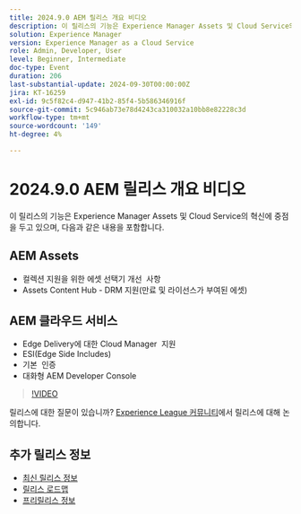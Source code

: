 ```yaml
---
title: 2024.9.0 AEM 릴리스 개요 비디오
description: 이 릴리스의 기능은 Experience Manager Assets 및 Cloud Service의 혁신에 중점을 두며, 다음과 같은 기능이 포함됩니다. AEM Assets - 컬렉션 지원을 위한 에셋 선택기 개선​Assets Content Hub - DRM(만료 및 라이센스 에셋) 지원​AEM Cloud Service - Edge Delivery​Edge Side Includes(ESI)에 대한 Cloud Manager 지원​기본 인증​대화형 AEM Developer Console
solution: Experience Manager
version: Experience Manager as a Cloud Service
role: Admin, Developer, User
level: Beginner, Intermediate
doc-type: Event
duration: 206
last-substantial-update: 2024-09-30T00:00:00Z
jira: KT-16259
exl-id: 9c5f82c4-d947-41b2-85f4-5b586346916f
source-git-commit: 5c946ab73e78d4243ca310032a10bb8e82228c3d
workflow-type: tm+mt
source-wordcount: '149'
ht-degree: 4%

---
```


# 2024.9.0 AEM 릴리스 개요 비디오

이 릴리스의 기능은 Experience Manager Assets 및 Cloud Service의 혁신에 중점을 두고 있으며, 다음과 같은 내용을 포함합니다.

## AEM Assets

* 컬렉션 지원을 위한 에셋 선택기 개선 &#x200B; 사항
* Assets Content Hub - DRM 지원(만료 및 라이선스가 부여된 에셋&#x200B;)

## AEM 클라우드 서비스

* Edge Delivery에 대한 Cloud Manager &#x200B; 지원
* ESI(Edge Side Includes&#x200B;)
* 기본 &#x200B; 인증
* 대화형 AEM Developer Console

>[!VIDEO](https://video.tv.adobe.com/v/3434847/?learn=on)

릴리스에 대한 질문이 있습니까?  [Experience League 커뮤니티](https://adobe.ly/4eqofkS)에서 릴리스에 대해 논의합니다.

## 추가 릴리스 정보

* [최신 릴리스 정보](https://experienceleague.adobe.com/docs/experience-manager-cloud-service/content/release-notes/home.html?lang=ko-KR)
* [릴리스 로드맵](https://experienceleague.adobe.com/docs/experience-manager-release-information/aem-release-updates/update-releases-roadmap.html?lang=ko)
* [프리릴리스 정보](https://experienceleague.adobe.com/docs/experience-manager-cloud-service/content/release-notes/prerelease.html?lang=ko)
